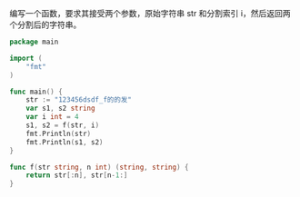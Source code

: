 编写一个函数，要求其接受两个参数，原始字符串 str 和分割索引 i，然后返回两个分割后的字符串。  

```go
package main

import (
    "fmt"
)

func main() {
    str := "123456dsdf_f的的发"
    var s1, s2 string
    var i int = 4
    s1, s2 = f(str, i)
    fmt.Println(str)
    fmt.Println(s1, s2)
}

func f(str string, n int) (string, string) {
    return str[:n], str[n-1:]
}
```